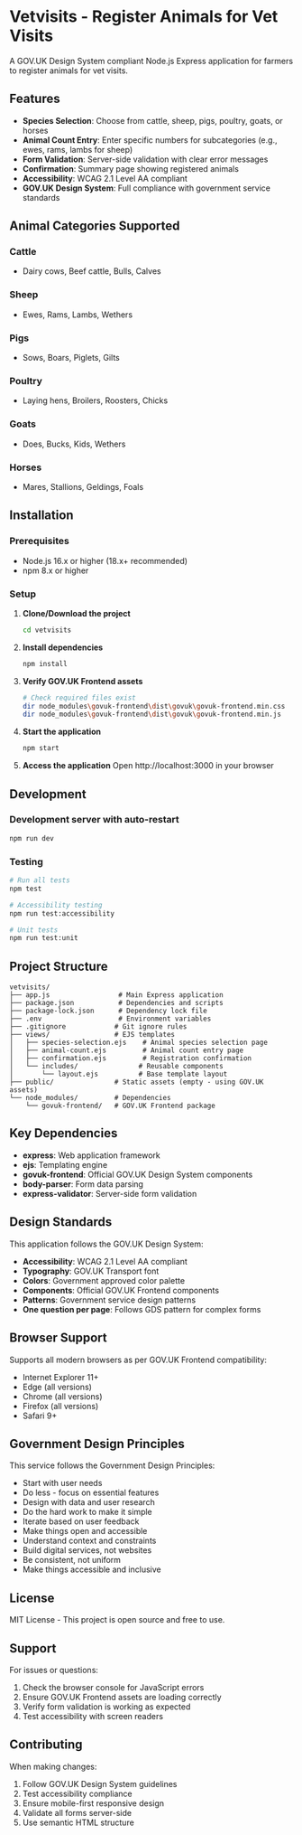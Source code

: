 # Vetvisits - Register Animals for Vet Visits

A GOV.UK Design System compliant Node.js Express application for farmers to register animals for vet visits.

## Features

- **Species Selection**: Choose from cattle, sheep, pigs, poultry, goats, or horses
- **Animal Count Entry**: Enter specific numbers for subcategories (e.g., ewes, rams, lambs for sheep)
- **Form Validation**: Server-side validation with clear error messages
- **Confirmation**: Summary page showing registered animals
- **Accessibility**: WCAG 2.1 Level AA compliant
- **GOV.UK Design System**: Full compliance with government service standards

## Animal Categories Supported

### Cattle
- Dairy cows, Beef cattle, Bulls, Calves

### Sheep  
- Ewes, Rams, Lambs, Wethers

### Pigs
- Sows, Boars, Piglets, Gilts

### Poultry
- Laying hens, Broilers, Roosters, Chicks

### Goats
- Does, Bucks, Kids, Wethers

### Horses
- Mares, Stallions, Geldings, Foals

## Installation

### Prerequisites
- Node.js 16.x or higher (18.x+ recommended)
- npm 8.x or higher

### Setup

1. **Clone/Download the project**
   ```bash
   cd vetvisits
   ```

2. **Install dependencies**
   ```bash
   npm install
   ```

3. **Verify GOV.UK Frontend assets**
   ```bash
   # Check required files exist
   dir node_modules\govuk-frontend\dist\govuk\govuk-frontend.min.css
   dir node_modules\govuk-frontend\dist\govuk\govuk-frontend.min.js
   ```

4. **Start the application**
   ```bash
   npm start
   ```

5. **Access the application**
   Open http://localhost:3000 in your browser

## Development

### Development server with auto-restart
```bash
npm run dev
```

### Testing
```bash
# Run all tests
npm test

# Accessibility testing
npm run test:accessibility

# Unit tests
npm run test:unit
```

## Project Structure

```
vetvisits/
├── app.js                 # Main Express application
├── package.json           # Dependencies and scripts
├── package-lock.json      # Dependency lock file
├── .env                   # Environment variables
├── .gitignore            # Git ignore rules
├── views/                # EJS templates
│   ├── species-selection.ejs    # Animal species selection page
│   ├── animal-count.ejs         # Animal count entry page
│   ├── confirmation.ejs         # Registration confirmation
│   └── includes/               # Reusable components
│       └── layout.ejs          # Base template layout
├── public/               # Static assets (empty - using GOV.UK assets)
└── node_modules/         # Dependencies
    └── govuk-frontend/   # GOV.UK Frontend package
```

## Key Dependencies

- **express**: Web application framework
- **ejs**: Templating engine
- **govuk-frontend**: Official GOV.UK Design System components
- **body-parser**: Form data parsing
- **express-validator**: Server-side form validation

## Design Standards

This application follows the GOV.UK Design System:

- **Accessibility**: WCAG 2.1 Level AA compliant
- **Typography**: GOV.UK Transport font
- **Colors**: Government approved color palette
- **Components**: Official GOV.UK Frontend components
- **Patterns**: Government service design patterns
- **One question per page**: Follows GDS pattern for complex forms

## Browser Support

Supports all modern browsers as per GOV.UK Frontend compatibility:
- Internet Explorer 11+
- Edge (all versions)
- Chrome (all versions)
- Firefox (all versions)
- Safari 9+

## Government Design Principles

This service follows the Government Design Principles:
- Start with user needs
- Do less - focus on essential features
- Design with data and user research
- Do the hard work to make it simple
- Iterate based on user feedback
- Make things open and accessible
- Understand context and constraints
- Build digital services, not websites
- Be consistent, not uniform
- Make things accessible and inclusive

## License

MIT License - This project is open source and free to use.

## Support

For issues or questions:
1. Check the browser console for JavaScript errors
2. Ensure GOV.UK Frontend assets are loading correctly
3. Verify form validation is working as expected
4. Test accessibility with screen readers

## Contributing

When making changes:
1. Follow GOV.UK Design System guidelines
2. Test accessibility compliance
3. Ensure mobile-first responsive design
4. Validate all forms server-side
5. Use semantic HTML structure
